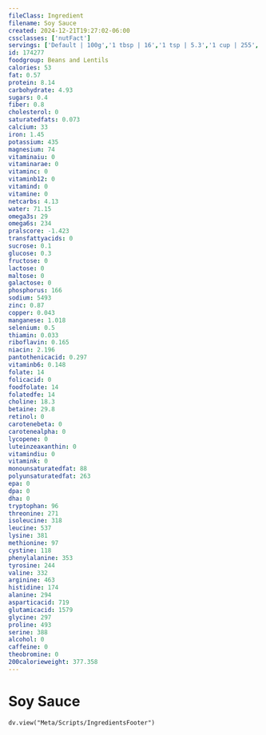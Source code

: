 ```yaml
---
fileClass: Ingredient
filename: Soy Sauce
created: 2024-12-21T19:27:02-06:00
cssclasses: ['nutFact']
servings: ['Default | 100g','1 tbsp | 16','1 tsp | 5.3','1 cup | 255','1 individual packet | 8.9']
id: 174277
foodgroup: Beans and Lentils
calories: 53
fat: 0.57
protein: 8.14
carbohydrate: 4.93
sugars: 0.4
fiber: 0.8
cholesterol: 0
saturatedfats: 0.073
calcium: 33
iron: 1.45
potassium: 435
magnesium: 74
vitaminaiu: 0
vitaminarae: 0
vitaminc: 0
vitaminb12: 0
vitamind: 0
vitamine: 0
netcarbs: 4.13
water: 71.15
omega3s: 29
omega6s: 234
pralscore: -1.423
transfattyacids: 0
sucrose: 0.1
glucose: 0.3
fructose: 0
lactose: 0
maltose: 0
galactose: 0
phosphorus: 166
sodium: 5493
zinc: 0.87
copper: 0.043
manganese: 1.018
selenium: 0.5
thiamin: 0.033
riboflavin: 0.165
niacin: 2.196
pantothenicacid: 0.297
vitaminb6: 0.148
folate: 14
folicacid: 0
foodfolate: 14
folatedfe: 14
choline: 18.3
betaine: 29.8
retinol: 0
carotenebeta: 0
carotenealpha: 0
lycopene: 0
luteinzeaxanthin: 0
vitamindiu: 0
vitamink: 0
monounsaturatedfat: 88
polyunsaturatedfat: 263
epa: 0
dpa: 0
dha: 0
tryptophan: 96
threonine: 271
isoleucine: 318
leucine: 537
lysine: 381
methionine: 97
cystine: 118
phenylalanine: 353
tyrosine: 244
valine: 332
arginine: 463
histidine: 174
alanine: 294
asparticacid: 719
glutamicacid: 1579
glycine: 297
proline: 493
serine: 388
alcohol: 0
caffeine: 0
theobromine: 0
200calorieweight: 377.358
---
```


# Soy Sauce

```dataviewjs
dv.view("Meta/Scripts/IngredientsFooter")
```